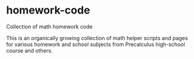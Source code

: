 # homework-code
Collection of math homework code 

This is an organically growing collection of math helper scripts and pages for various homework and school subjects from Precalculus high-school course and others.
